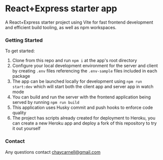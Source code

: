 # React+Express starter app

A React+Express starter project using Vite for fast frontend development and efficient build tooling, as well as npm workspaces.

### Getting Started

To get started:

1. Clone from this repo and run `npm i` at the app's root directory
3. Configure your local development environment for the server and client by creating `.env` files referencing the `.env-sample` files included in each package
4. The app can be launched locally for development using `npm run start:dev` which will start both the client app and server app in watch mode
5. You can build and run the server with the frontend application being served by running `npm run build`
6. This application uses Husky commit and push hooks to enforce code quality
7. The project has scripts already created for deployment to Heroku, you can create a new Heroku app and deploy a fork of this repository to try it out yourself

### Contact

Any questions contact chaycarnell@gmail.com
